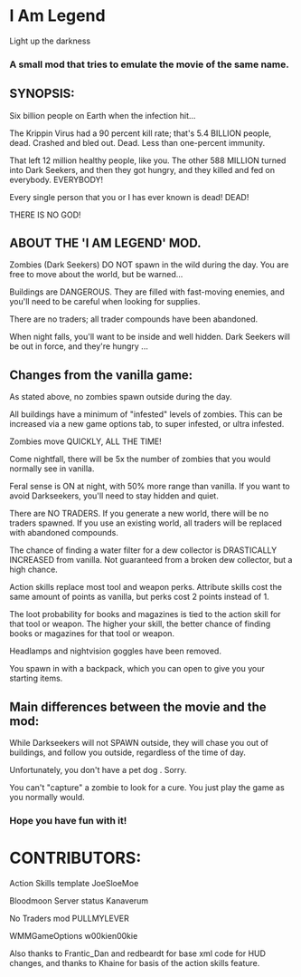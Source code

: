 # I Am Legend
 Light up the darkness
 
### A small mod that tries to emulate the movie of the same name.

## SYNOPSIS:
Six billion people on Earth when the infection hit...

The Krippin Virus had a 90 percent kill rate; that's 5.4 BILLION people, dead. Crashed and bled out. Dead. Less than one-percent immunity.

That left 12 million healthy people, like you. The other 588 MILLION turned into Dark Seekers, and then they got hungry, and they killed and fed on everybody. EVERYBODY!

Every single person that you or I has ever known is dead! DEAD!

THERE IS NO GOD!

## ABOUT THE 'I AM LEGEND' MOD.
Zombies (Dark Seekers) DO NOT spawn in the wild during the day. You are free to move about the world, but be warned...

Buildings are DANGEROUS. They are filled with fast-moving enemies, and you'll need to be careful when looking for supplies.

There are no traders; all trader compounds have been abandoned.

When night falls, you'll want to be inside and well hidden. Dark Seekers will be out in force, and they're hungry ...


## Changes from the vanilla game:
As stated above, no zombies spawn outside during the day.

All buildings have a minimum of "infested" levels of zombies. This can be increased via a new game options tab, to super infested, or ultra infested.

Zombies move QUICKLY, ALL THE TIME!

Come nightfall, there will be 5x the number of zombies that you would normally see in vanilla.

Feral sense is ON at night, with 50% more range than vanilla. If you want to avoid Darkseekers, you'll need to stay hidden and quiet.

There are NO TRADERS. If you generate a new world, there will be no traders spawned. If you use an existing world, all traders will be replaced with abandoned compounds.

The chance of finding a water filter for a dew collector is DRASTICALLY INCREASED from vanilla. Not guaranteed from a broken dew collector, but a high chance.

Action skills replace most tool and weapon perks. Attribute skills cost the same amount of points as vanilla, but perks cost 2 points instead of 1.

The loot probability for books and magazines is tied to the action skill for that tool or weapon. The higher your skill, the better chance of finding books or magazines for that tool or weapon.

Headlamps and nightvision goggles have been removed.

You spawn in with a backpack, which you can open to give you your starting items.


## Main differences between the movie and the mod:
While Darkseekers will not SPAWN outside, they will chase you out of buildings, and follow you outside, regardless of the time of day.

Unfortunately, you don't have a pet dog	. Sorry.

You can't "capture" a zombie to look for a cure. You just play the game as you normally would.


### Hope you have fun with it!

# CONTRIBUTORS:

Action Skills template		JoeSloeMoe

Bloodmoon Server status		Kanaverum

No Traders mod				PULLMYLEVER

WMMGameOptions				w00kien00kie


Also thanks to Frantic_Dan and redbeardt for base xml code for HUD changes, and thanks to Khaine for basis of the action skills feature.

